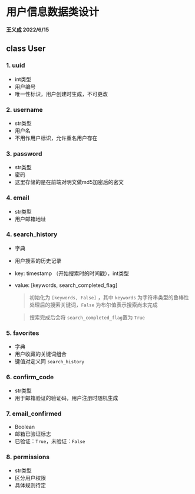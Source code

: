# 用户信息数据类设计

**王义成 2022/6/15**

## class User

### 1. uuid

* int类型
* 用户编号
* 唯一性标识，用户创建时生成，不可更改

### 2. username

* str类型
* 用户名
* 不用作用户标识，允许重名用户存在

### 3. password

* str类型
* 密码
* 这里存储的是在前端对明文做md5加密后的密文

### 4. email

* str类型
* 用户邮箱地址

### 4. search_history

* 字典
* 用户搜索的历史记录
* key: timestamp （开始搜索时的时间戳），int类型
* value: [keywords, search_completed_flag]

    > 初始化为 ```[keywords, False]``` ，其中 ```keywords``` 为字符串类型的鲁棒性处理后的搜索关键词，```False``` 为布尔值表示搜索尚未完成
    
    > 搜索完成后会将 ```search_completed_flag```置为 ```True```

### 5. favorites

* 字典
* 用户收藏的关键词组合
* 键值对定义同 ```search_history```

### 6. confirm_code

* str类型
* 用于邮箱验证的验证码，用户注册时随机生成

### 7. email_confirmed

* Boolean
* 邮箱已验证标志
* 已验证：```True```，未验证：```False```

### 8. permissions

* str类型
* 区分用户权限
* 具体规则待定


